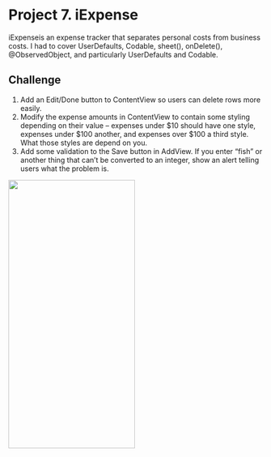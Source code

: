 # Project 7. iExpense
iExpenseis an expense tracker that separates personal costs from business costs. I had to cover UserDefaults, Codable, sheet(), onDelete(), @ObservedObject, and particularly UserDefaults and Codable.

## Challenge
1. Add an Edit/Done button to ContentView so users can delete rows more easily.
2. Modify the expense amounts in ContentView to contain some styling depending on their value – expenses under $10 should have one style, expenses under $100 another, and expenses over $100 a third style. What those styles are depend on you.
3. Add some validation to the Save button in AddView. If you enter “fish” or another thing that can’t be converted to an integer, show an alert telling users what the problem is.

<img src="https://user-images.githubusercontent.com/77059554/124897637-29673080-dfe7-11eb-9701-6500aa242f57.gif" width="250" height="530" />
